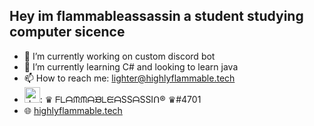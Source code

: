 ## Hey im flammableassassin a student studying computer sicence

- 🔭 I’m currently working on custom discord bot
- 🌱 I’m currently learning C# and looking to learn java
- 📫 How to reach me: [lighter@highlyflammable.tech](mailto:lighter@highlyflammable.tech?subject=Hello)
- <img src="https://discord.com/assets/2c21aeda16de354ba5334551a883b481.png" alt="drawing" width="25"/>: ♛ ᖴᒪᗩᙏᙏᗩᙖᒪᙓᗩSSᗩSSIᑎ® ♛#4701
- 🌐 [highlyflammable.tech](highlyflammable.tech)
